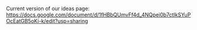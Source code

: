 Current version of our ideas page: https://docs.google.com/document/d/1fHBbQUmvFf4d_4NQpei0b7ctlkSYuPOcEatGB5oKi-k/edit?usp=sharing
